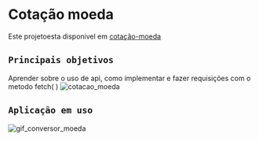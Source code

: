 # Cotação moeda
Este projetoesta disponivel em [cotação-moeda](https://cotacao-moeda.vercel.app/)

## `Principais objetivos`
Aprender sobre o uso de api, como implementar e fazer requisições com o metodo fetch( )
![cotacao_moeda](https://user-images.githubusercontent.com/111028127/201784329-250780e8-2287-4fcc-9718-1e833866f1c5.PNG)

## `Aplicação em uso`
![gif_conversor_moeda](https://user-images.githubusercontent.com/111028127/201784511-26178a7e-7796-464c-8be7-c86b7d786d91.gif)

